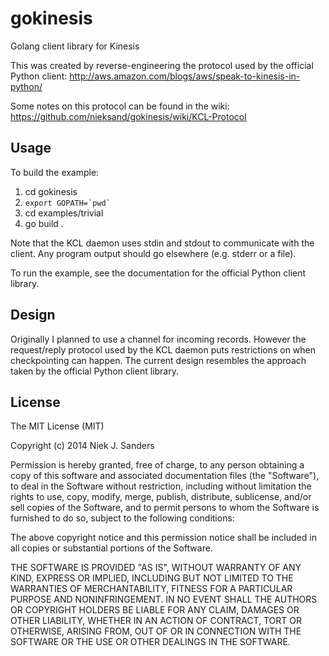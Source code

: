 gokinesis
=========
Golang client library for Kinesis

This was created by reverse-engineering the protocol used by the official Python
client:
    http://aws.amazon.com/blogs/aws/speak-to-kinesis-in-python/

Some notes on this protocol can be found in the wiki:
    https://github.com/nieksand/gokinesis/wiki/KCL-Protocol


## Usage
To build the example:

1. cd gokinesis
2. ``export GOPATH=`pwd` ``
3. cd examples/trivial
4. go build .

Note that the KCL daemon uses stdin and stdout to communicate with the client.
Any program output should go elsewhere (e.g. stderr or a file).

To run the example, see the documentation for the official Python client
library.


## Design
Originally I planned to use a channel for incoming records.  However the
request/reply protocol used by the KCL daemon puts restrictions on when
checkpointing can happen.  The current design resembles the approach taken by
the official Python client library.


## License
The MIT License (MIT)

Copyright (c) 2014 Niek J. Sanders

Permission is hereby granted, free of charge, to any person obtaining a copy of
this software and associated documentation files (the "Software"), to deal in
the Software without restriction, including without limitation the rights to
use, copy, modify, merge, publish, distribute, sublicense, and/or sell copies of
the Software, and to permit persons to whom the Software is furnished to do so,
subject to the following conditions:

The above copyright notice and this permission notice shall be included in all
copies or substantial portions of the Software.

THE SOFTWARE IS PROVIDED "AS IS", WITHOUT WARRANTY OF ANY KIND, EXPRESS OR
IMPLIED, INCLUDING BUT NOT LIMITED TO THE WARRANTIES OF MERCHANTABILITY, FITNESS
FOR A PARTICULAR PURPOSE AND NONINFRINGEMENT. IN NO EVENT SHALL THE AUTHORS OR
COPYRIGHT HOLDERS BE LIABLE FOR ANY CLAIM, DAMAGES OR OTHER LIABILITY, WHETHER
IN AN ACTION OF CONTRACT, TORT OR OTHERWISE, ARISING FROM, OUT OF OR IN
CONNECTION WITH THE SOFTWARE OR THE USE OR OTHER DEALINGS IN THE SOFTWARE.
